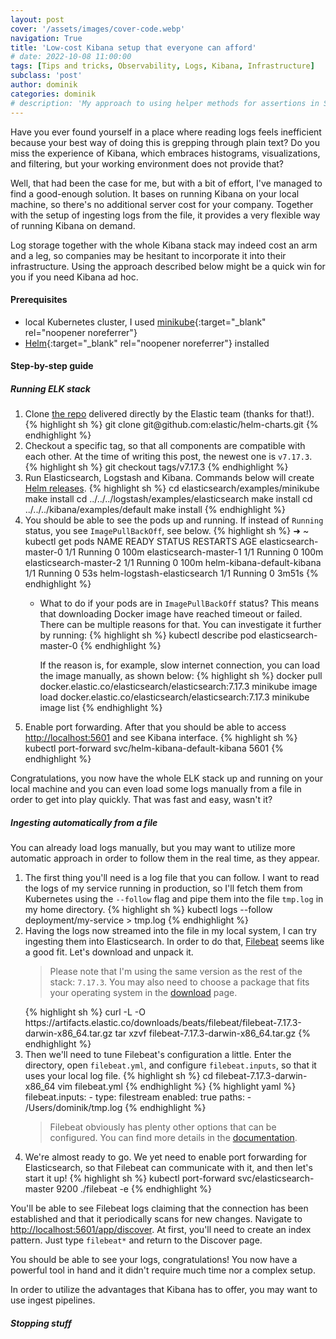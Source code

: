 ```yaml
---
layout: post
cover: '/assets/images/cover-code.webp'
navigation: True
title: 'Low-cost Kibana setup that everyone can afford'
# date: 2022-10-08 11:00:00
tags: [Tips and tricks, Observability, Logs, Kibana, Infrastructure]
subclass: 'post'
author: dominik
categories: dominik
# description: 'My approach to using helper methods for assertions in Spock'
---
```


Have you ever found yourself in a place where reading logs feels inefficient
because your best way of doing this is grepping through plain text? Do you
miss the experience of Kibana, which embraces histograms, visualizations, and
filtering, but your working environment does not provide that?

Well, that had been the case for me, but with a bit of effort, I've managed to
find a good-enough solution. It bases on running Kibana on your local
machine, so there's no additional server cost for your company. Together with
the setup of ingesting logs from the file, it provides a very flexible way
of running Kibana on demand.

Log storage together with the whole Kibana stack may indeed cost an arm and
a leg, so companies may be hesitant to incorporate it into their infrastructure.
Using the approach described below might be a quick win for you if you need
Kibana ad hoc.

#### Prerequisites

- local Kubernetes cluster, I used [minikube](https://github.com/kubernetes/minikube){:target="_blank" rel="noopener noreferrer"}
- [Helm](https://helm.sh/){:target="_blank" rel="noopener noreferrer"} installed

#### Step-by-step guide

##### Running ELK stack

<ol>
<li>
Clone <a href="https://github.com/elastic/helm-charts" target="_blank" rel="noopener noreferrer">the repo</a>
delivered directly by the Elastic team (thanks for that!).
{% highlight sh %}
git clone git@github.com:elastic/helm-charts.git
{% endhighlight %}
</li>
<li>
Checkout a specific tag, so that all components are compatible with each
other. At the time of writing this post, the newest one is <code>v7.17.3</code>.
{% highlight sh %}
git checkout tags/v7.17.3
{% endhighlight %}
</li>
<li>
Run Elasticsearch, Logstash and Kibana. Commands below will create 
<a href="https://helm.sh/docs/topics/architecture/#the-purpose-of-helm" target="_blank" rel="noopener noreferrer">Helm releases</a>.
{% highlight sh %}
cd elasticsearch/examples/minikube
make install
cd ../../../logstash/examples/elasticsearch
make install
cd ../../../kibana/examples/default
make install
{% endhighlight %}
</li>
<li>
You should be able to see the pods up and running. If instead of
<code>Running</code> status, you see <code>ImagePullBackOff</code>, see below.
{% highlight sh %}
➜  ~ kubectl get pods
NAME                         READY   STATUS    RESTARTS   AGE
elasticsearch-master-0       1/1     Running   0          100m
elasticsearch-master-1       1/1     Running   0          100m
elasticsearch-master-2       1/1     Running   0          100m
helm-kibana-default-kibana   1/1     Running   0          53s
helm-logstash-elasticsearch  1/1     Running   0          3m51s
{% endhighlight %}
</li>
<ul><li>
What to do if your pods are in <code>ImagePullBackOff</code> status? This means that
downloading Docker image have reached timeout or failed. There can be multiple
reasons for that. You can investigate it further by running:
{% highlight sh %}
kubectl describe pod elasticsearch-master-0
{% endhighlight %}

If the reason is, for example, slow internet connection, you can load the
image manually, as shown below:
{% highlight sh %}
docker pull docker.elastic.co/elasticsearch/elasticsearch:7.17.3
minikube image load docker.elastic.co/elasticsearch/elasticsearch:7.17.3
minikube image list
{% endhighlight %}
</li></ul>
<li>
Enable port forwarding. After that you should be able to access
<a href="http://localhost:5601" target="_blank" rel="noopener noreferrer">http://localhost:5601</a>
and see Kibana interface.
{% highlight sh %}
kubectl port-forward svc/helm-kibana-default-kibana 5601
{% endhighlight %}
</li>
</ol>

Congratulations, you now have the whole ELK stack up and running on your local
machine and you can even load some logs manually from a file in order to get
into play quickly. That was fast and easy, wasn't it?

##### Ingesting automatically from a file

You can already load logs manually, but you may want to utilize more automatic
approach in order to follow them in the real time, as they appear.

<ol>
<li>
The first thing you'll need is a log file that you can follow. I want to read
the logs of my service running in production, so I'll fetch them from Kubernetes
using the <code>--follow</code> flag and pipe them into the file
<code>tmp.log</code> in my home directory.
{% highlight sh %}
kubectl logs --follow deployment/my-service > tmp.log
{% endhighlight %}
</li>
<li>
Having the logs now streamed into the file in my local system, I can try
ingesting them into Elasticsearch. In order to do that,
<a href="https://www.elastic.co/beats/filebeat" target="_blank" rel="noopener noreferrer">Filebeat</a>
seems like a good fit. Let's download and unpack it.
<blockquote>
    <p>
        Please note that I'm using the same version as the rest of the stack:
        <code>7.17.3</code>. You may also need to choose a package that fits
        your operating system in the 
        <a href="https://www.elastic.co/downloads/past-releases/filebeat-7-17-3" target="_blank" rel="noopener noreferrer">download</a> 
        page.
    </p>
</blockquote>
{% highlight sh %}
curl -L -O https://artifacts.elastic.co/downloads/beats/filebeat/filebeat-7.17.3-darwin-x86_64.tar.gz
tar xzvf filebeat-7.17.3-darwin-x86_64.tar.gz
{% endhighlight %}
</li>
<li>
Then we'll need to tune Filebeat's configuration a little. Enter the directory,
open <code>filebeat.yml</code>, and configure <code>filebeat.inputs</code>, so
that it uses your local log file.
{% highlight sh %}
cd filebeat-7.17.3-darwin-x86_64
vim filebeat.yml
{% endhighlight %}
{% highlight yaml %}
filebeat.inputs:
- type: filestream
  enabled: true
  paths:
  - /Users/dominik/tmp.log
{% endhighlight %}
<blockquote>
    <p>
        Filebeat obviously has plenty other options that can be configured.
        You can find more details in the
        <a href="https://www.elastic.co/guide/en/beats/filebeat/7.17/configuring-howto-filebeat.html" target="_blank" rel="noopener noreferrer">documentation</a>.
    </p>
</blockquote>
</li>
<li>
We're almost ready to go. We yet need to enable port forwarding for Elasticsearch,
so that Filebeat can communicate with it, and then let's start it up!
{% highlight sh %}
kubectl port-forward svc/elasticsearch-master 9200
./filebeat -e
{% endhighlight %}
</li>
</ol>

You'll be able to see Filebeat logs claiming that the connection has been
established and that it periodically scans for new changes. Navigate to
<a href="http://localhost:5601/app/discover" target="_blank" rel="noopener noreferrer">http://localhost:5601/app/discover</a>.
At first, you'll need to create an index pattern. Just type <code>filebeat*</code>
and return to the Discover page.

You should be able to see your logs, congratulations! You now have a powerful
tool in hand and it didn't require much time nor a complex setup.

In order to utilize the advantages that Kibana has to offer, you may want to
use ingest pipelines.

##### Stopping stuff
